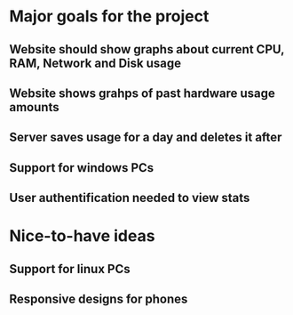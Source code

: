 # Major goals for the project

## Website should show graphs about current CPU, RAM, Network and Disk usage

## Website shows grahps of past hardware usage amounts

## Server saves usage for a day and deletes it after

## Support for windows PCs

## User authentification needed to view stats

# Nice-to-have ideas

## Support for linux PCs

## Responsive designs for phones
